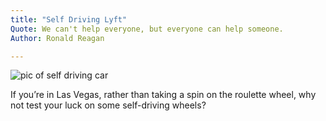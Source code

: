 ```yaml
---
title: "Self Driving Lyft"
Quote: We can't help everyone, but everyone can help someone.
Author: Ronald Reagan

---
```


<img src="/Blog/img/lyft.jpg" alt="pic of self driving car">

If you’re in Las Vegas, rather than taking a spin on the roulette wheel, why not test your luck on some self-driving wheels?
